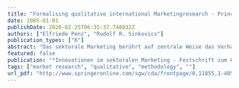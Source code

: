 ```yaml
---
title: "Formalising qualitative international Marketingresearch - Principles and Application (in German: Formalisierung qualitativer internationaler Marketingforschung - Grundsätze und Anwendungsfall)"
date: 2005-01-01
publishDate: 2020-02-25T06:35:37.748032Z
authors: ["Elfriede Penz", "Rudolf R. Sinkovics"]
publication_types: ["6"]
abstract: "Das sektorale Marketing berührt auf zentrale Weise das Verhältnis von Marketingwissenschaft und Praxis. Die Autoren zeigen in ihren Beiträgen auf, dass das sektorale Marketing zum einen eine wesentliche Transferaufgabe bei der Erschließung von „Marketing-Neuland\" leistet, zum anderen mit der sektorspezifischen Forschung im Konsumgüter-, Dienstleistungs-, Investitionsgüter-, Handels-, Nonprofitbereich und internationalen Marketing wichtige Erkenntnisse zur allgemeinen Marketingtheorie beisteuert. In diesem Buch wird erstmals eine Bestandsaufnahme der Forschung im sektoralen Marketing vorgenommen und seine beträchtliche Bedeutung für den wissenschaftlichen Fortschritt im Marketing dokumentiert. / 1) Facetten des sektoralen Marketing, 2) Forschung in den Sektoren des Marketing, 3) Innovative Methoden und Techniken in den Sektoren, 4) Umsetzungs- und Anwendungsfelder / Formalisierung qualitativer internationaler Marketingforschung - Grundsätze und Anwendungsfall im Sektor 3."
featured: false
publication: "*Innovationen im sektoralen Marketing - Festschrift zum 60. Geburtstag von Fritz Scheuch*"
tags: ["market research", "qualitative", "methodology", ""]
url_pdf: "http://www.springeronline.com/sgw/cda/frontpage/0,11855,1-40520-22-47261034-detailsPage%253Dppmmedia%257CaboutThisBook%257CaboutThisBook,00.html"
---
```


